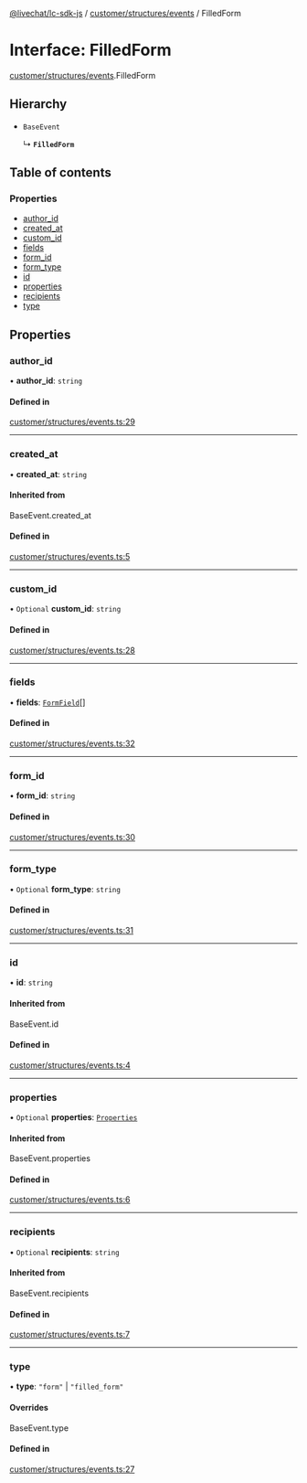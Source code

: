 [@livechat/lc-sdk-js](../README.md) / [customer/structures/events](../modules/customer_structures_events.md) / FilledForm

# Interface: FilledForm

[customer/structures/events](../modules/customer_structures_events.md).FilledForm

## Hierarchy

- `BaseEvent`

  ↳ **`FilledForm`**

## Table of contents

### Properties

- [author\_id](customer_structures_events.FilledForm.md#author_id)
- [created\_at](customer_structures_events.FilledForm.md#created_at)
- [custom\_id](customer_structures_events.FilledForm.md#custom_id)
- [fields](customer_structures_events.FilledForm.md#fields)
- [form\_id](customer_structures_events.FilledForm.md#form_id)
- [form\_type](customer_structures_events.FilledForm.md#form_type)
- [id](customer_structures_events.FilledForm.md#id)
- [properties](customer_structures_events.FilledForm.md#properties)
- [recipients](customer_structures_events.FilledForm.md#recipients)
- [type](customer_structures_events.FilledForm.md#type)

## Properties

### author\_id

• **author\_id**: `string`

#### Defined in

[customer/structures/events.ts:29](https://github.com/livechat/lc-sdk-js/blob/10347df/src/customer/structures/events.ts#L29)

___

### created\_at

• **created\_at**: `string`

#### Inherited from

BaseEvent.created\_at

#### Defined in

[customer/structures/events.ts:5](https://github.com/livechat/lc-sdk-js/blob/10347df/src/customer/structures/events.ts#L5)

___

### custom\_id

• `Optional` **custom\_id**: `string`

#### Defined in

[customer/structures/events.ts:28](https://github.com/livechat/lc-sdk-js/blob/10347df/src/customer/structures/events.ts#L28)

___

### fields

• **fields**: [`FormField`](customer_structures_events.FormField.md)[]

#### Defined in

[customer/structures/events.ts:32](https://github.com/livechat/lc-sdk-js/blob/10347df/src/customer/structures/events.ts#L32)

___

### form\_id

• **form\_id**: `string`

#### Defined in

[customer/structures/events.ts:30](https://github.com/livechat/lc-sdk-js/blob/10347df/src/customer/structures/events.ts#L30)

___

### form\_type

• `Optional` **form\_type**: `string`

#### Defined in

[customer/structures/events.ts:31](https://github.com/livechat/lc-sdk-js/blob/10347df/src/customer/structures/events.ts#L31)

___

### id

• **id**: `string`

#### Inherited from

BaseEvent.id

#### Defined in

[customer/structures/events.ts:4](https://github.com/livechat/lc-sdk-js/blob/10347df/src/customer/structures/events.ts#L4)

___

### properties

• `Optional` **properties**: [`Properties`](customer_structures_structures.Properties.md)

#### Inherited from

BaseEvent.properties

#### Defined in

[customer/structures/events.ts:6](https://github.com/livechat/lc-sdk-js/blob/10347df/src/customer/structures/events.ts#L6)

___

### recipients

• `Optional` **recipients**: `string`

#### Inherited from

BaseEvent.recipients

#### Defined in

[customer/structures/events.ts:7](https://github.com/livechat/lc-sdk-js/blob/10347df/src/customer/structures/events.ts#L7)

___

### type

• **type**: ``"form"`` \| ``"filled_form"``

#### Overrides

BaseEvent.type

#### Defined in

[customer/structures/events.ts:27](https://github.com/livechat/lc-sdk-js/blob/10347df/src/customer/structures/events.ts#L27)
